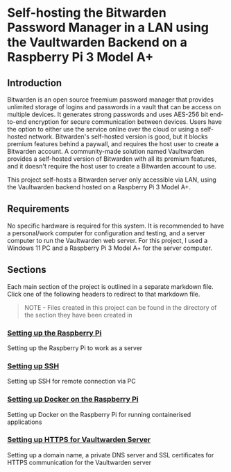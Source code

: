 # Self-hosting the Bitwarden Password Manager in a LAN using the Vaultwarden Backend on a Raspberry Pi 3 Model A+

## Introduction

Bitwarden is an open source freemium password manager that provides unlimited storage of logins and passwords in a vault that can be access on multiple devices. It generates strong passwords and uses AES-256 bit end-to-end encryption for secure communication between devices. Users have the option to either use the service online over the cloud or using a self-hosted network. Bitwarden's self-hosted version is good, but it blocks premium features behind a paywall, and requires the host user to create a Bitwarden account. A community-made solution named Vaultwarden provides a self-hosted version of Bitwarden with all its premium features, and it doesn't require the host user to create a Bitwarden account to use.

This project self-hosts a Bitwarden server only accessible via LAN, using the Vaultwarden backend hosted on a Raspberry Pi 3 Model A+.

## Requirements

No specific hardware is required for this system. It is recommended to have a personal/work computer for configuration and testing, and a server computer to run the Vaultwarden web server. For this project, I used a Windows 11 PC and a Raspberry Pi 3 Model A+ for the server computer.

## Sections

Each main section of the project is outlined in a separate markdown file. Click one of the following headers to redirect to that markdown file.

> NOTE - Files created in this project can be found in the directory of the section they have been created in

### [Setting up the Raspberry Pi](./contents/raspberry_pi_setup/)

Setting up the Raspberry Pi to work as a server

### [Setting up SSH](./contents/ssh_setup/)

Setting up SSH for remote connection via PC

### [Setting up Docker on the Raspberry Pi](./contents/docker_setup/)

Setting up Docker on the Raspberry Pi for running containerised applications

### [Setting up HTTPS for Vaultwarden Server](./contents/https_setup/)

Setting up a domain name, a private DNS server and SSL certificates for HTTPS communication for the Vaultwarden server
